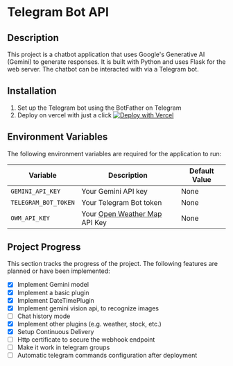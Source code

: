 # Telegram Bot API

## Description
This project is a chatbot application that uses Google's Generative AI (Gemini) to generate responses. It is built with Python and uses Flask for the web server. The chatbot can be interacted with via a Telegram bot.


## Installation
1. Set up the Telegram bot using the BotFather on Telegram
2. Deploy on vercel with just a click [![Deploy with Vercel](https://vercel.com/button)](https://vercel.com/new/clone?repository-url=https://github.com/benincasantonio/gemini-ai-telegram-bot)

## Environment Variables
The following environment variables are required for the application to run:

   | Variable             | Description                               | Default Value |
   |----------------------|-------------------------------------------|---------------|
   | `GEMINI_API_KEY`     | Your Gemini API key                       | None          |
   | `TELEGRAM_BOT_TOKEN` | Your Telegram Bot token                   | None          |
   | `OWM_API_KEY`        | Your [Open Weather Map](https://openweathermap.org/api) API Key             | None          |
   
## Project Progress
This section tracks the progress of the project. The following features are planned or have been implemented:

- [x] Implement Gemini model
- [x] Implement a basic plugin
- [x] Implement DateTimePlugin
- [x] Implement gemini vision api, to recognize images
- [ ] Chat history mode
- [x] Implement other plugins (e.g. weather, stock, etc.)
- [x] Setup Continuous Delivery
- [ ] Http certificate to secure the webhook endpoint
- [ ] Make it work in telegram groups
- [ ] Automatic telegram commands configuration after deployment